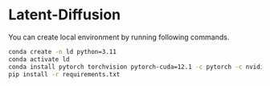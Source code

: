 # Latent-Diffusion

You can create local environment by running following commands.

```bash
conda create -n ld python=3.11
conda activate ld
conda install pytorch torchvision pytorch-cuda=12.1 -c pytorch -c nvidia
pip install -r requirements.txt
```

